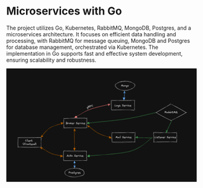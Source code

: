 # Microservices with Go

The project utilizes Go, Kubernetes, RabbitMQ, MongoDB, Postgres, and a microservices architecture. It focuses on efficient data handling and processing, with RabbitMQ for message queuing, MongoDB and Postgres for database management, orchestrated via Kubernetes. The implementation in Go supports fast and effective system development, ensuring scalability and robustness.

![Architecture](./assets/architecture.png)

